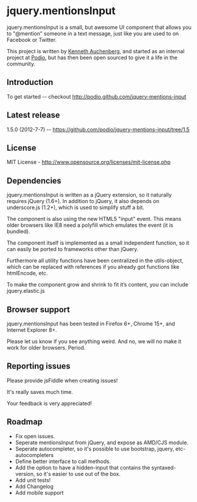 jquery.mentionsInput
=================
jquery.mentionsInput is a small, but awesome UI component that allows you to "@mention" someone in a text message, just like you are used to on Facebook or Twitter.

This project is written by [Kenneth Auchenberg](http://kenneth.io), and started as an internal project at [Podio](http://podio.com), but has then been open sourced to give it a life in the community.

## Introduction
To get started -- checkout http://podio.github.com/jquery-mentions-input

## Latest release

1.5.0 (2012-7-7) -- https://github.com/podio/jquery-mentions-input/tree/1.5

## License

MIT License - http://www.opensource.org/licenses/mit-license.php

## Dependencies

jquery.mentionsInput is written as a jQuery extension, so it naturally requires jQuery (1.6+). In addition to jQuery, it also depends on underscore.js (1.2+), which is used to simplify stuff a bit.

The component is also using the new HTML5 "input" event. This means older browsers like IE8 need a polyfill which emulates the event (it is bundled).

The component itself is implemented as a small independent function, so it can easily be ported to frameworks other than jQuery.

Furthermore all utility functions have been centralized in the utils-object, which can be replaced with references if you already got functions like htmlEncode, etc.

To make the component grow and shrink to fit it’s content, you can include jquery.elastic.js

## Browser support

jquery.mentionsInput has been tested in Firefox 6+, Chrome 15+, and Internet Explorer 8+.

Please let us know if you see anything weird. And no, we will no make it work for older browsers. Period.

## Reporting issues

Please provide jsFiddle when creating issues!

It's really saves much time.

Your feedback is very appreciated!

## Roadmap
- Fix open issues.
- Seperate mentionsInput from jQuery, and expose as AMD/CJS module.
- Seperate autocompleter, so it's possible to use bootstrap, jquery, etc-autocompleters
- Define better interface to call methods.
- Add the option to have a hidden-input that contains the syntaxed-version, so it's easier to use out of the box.
- Add unit tests!
- Add Changelog
- Add mobile support
